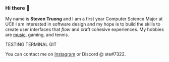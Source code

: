 ### Hi there 👋

My name is **Steven Truong** and I am a first year Computer Science Major at UCI! I am interested in software design and my hope is to build the skills to create user interfaces that *flow* and craft cohesive experiences. My hobbies are [music](https://open.spotify.com/user/22wuvflylmfcylehjha3xob6i?si=36041e4f87534979), gaming, and tennis. 

TESTING TERMINAL GIT

You can contact me on [Instagram](https://www.instagram.com/stehhven/) or Discord @ ste#7322.
<!--
**stectr/stectr** is a ✨ _special_ ✨ repository because its `README.md` (this file) appears on your GitHub profile.

Here are some ideas to get you started:

- 🔭 I’m currently working on ...
- 🌱 I’m currently learning ...
- 👯 I’m looking to collaborate on ...
- 🤔 I’m looking for help with ...
- 💬 Ask me about ...
- 📫 How to reach me: ...
- 😄 Pronouns: ...
- ⚡ Fun fact: ...
-->
